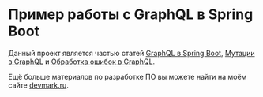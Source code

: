 # Пример работы с GraphQL в Spring Boot
Данный проект является частью статей [GraphQL в Spring Boot](https://devmark.ru/article/spring-boot-graphql-example), [Мутации в GraphQL](https://devmark.ru/article/spring-boot-graphql-mutation) и [Обработка ошибок в GraphQL](spring-boot-graphql-custom-exception).

Ещё больше материалов по разработке ПО вы можете найти на моём сайте [devmark.ru](https://devmark.ru/).
